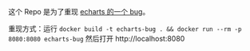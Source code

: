 这个 Repo 是为了重现 [echarts 的一个 bug](https://github.com/ecomfe/echarts/issues/7944)。

重现方式：运行 `docker build -t echarts-bug . && docker run --rm -p 8080:8080 echarts-bug` 然后打开 http://localhost:8080
